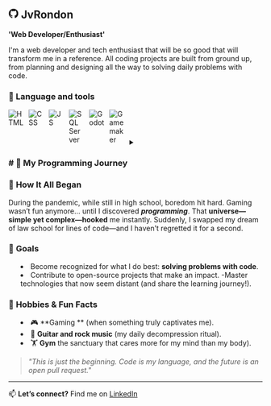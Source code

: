 ## <img src="https://raw.githubusercontent.com/devicons/devicon/master/icons/github/github-original.svg" width="20" height="20"> JvRondon

**'Web Developer/Enthusiast'**

I'm a web developer and tech enthusiast that will be so good that will transform me in a reference. All coding projects are built from ground up, from planning and designing all the way to solving daily problems with code.

### 🧰 Language and tools

<img align="left" alt="HTML" width="30px" style="padding-right:10px;" src="https://cdn-icons-png.flaticon.com/512/919/919827.png"/>
<img align="left" alt="CSS" width="30px" style="padding-right:10px;" src="https://cdn-icons-png.flaticon.com/512/5968/5968242.png"/>
<img align="left" alt="JS" width="30px" style="padding-right:10px;" src="https://encrypted-tbn0.gstatic.com/images?q=tbn:ANd9GcRuHnJDLOcdm_0b6N6kNj-1OvO9KhKYgqIy0w&s"/>
<img align="left" alt="SQL Server" width="30px" style="padding-right:10px;" src="https://img.icons8.com/?size=512&id=laYYF3dV0Iew&format=png"/>
<img align="left" alt="Godot" width="30px" style="padding-right:10px;" src="https://godotengine.org/assets/press/logo_vertical_color_light.png"/>
<img align="left" alt="Gamemaker" width="30px" style="padding-right:10px;" src="https://cdn2.steamgriddb.com/icon/e500b7708a865ec27eef36c33953b06e.ico"/>
<br/>

#
<details>
  <summary>
    <h3># 🚀 My Programming Journey  

### 🌌 **How It All Began**  
During the pandemic, while still in high school, boredom hit hard. Gaming wasn’t fun anymore... until I discovered ***programming***.
That **universe—simple yet complex—hooked** me instantly. Suddenly, I swapped my dream of law school for lines of code—and I haven’t regretted it for a second.

### 🎯 **Goals**  
- Become recognized for what I do best:  **solving problems with code**.  
- Contribute to open-source projects that make an impact.
-Master technologies that now seem distant (and share the learning journey!).


### 🎸 **Hobbies & Fun Facts**  
- 🎮 **Gaming ** (when something truly captivates me).  
- 🎸 **Guitar and rock music** (my daily decompression ritual).  
- 🏋️ **Gym** the sanctuary that cares more for my mind than my body).  

> *"This is just the beginning. Code is my language, and the future is an open pull request."*  

---

📫 **Let’s connect?** Find me on [LinkedIn](https://www.linkedin.com/in/jo%C3%A3o-victor-rondon/) </h3></summary>

  
</details>


